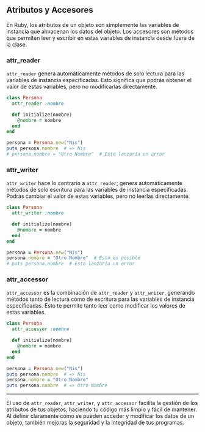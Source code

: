 ## Atributos y Accesores

En Ruby, los atributos de un objeto son simplemente las variables de instancia que almacenan los datos del objeto. Los accesores son métodos que permiten leer y escribir en estas variables de instancia desde fuera de la clase.

### attr_reader

`attr_reader` genera automáticamente métodos de solo lectura para las variables de instancia especificadas. Esto significa que podrás obtener el valor de estas variables, pero no modificarlas directamente.

```ruby
class Persona
  attr_reader :nombre

  def initialize(nombre)
    @nombre = nombre
  end
end

persona = Persona.new("Nis")
puts persona.nombre  # => Nis
# persona.nombre = "Otro Nombre"  # Esto lanzaría un error
```

### attr_writer

`attr_writer` hace lo contrario a `attr_reader`; genera automáticamente métodos de solo escritura para las variables de instancia especificadas. Podrás cambiar el valor de estas variables, pero no leerlas directamente.

```ruby
class Persona
  attr_writer :nombre

  def initialize(nombre)
    @nombre = nombre
  end
end

persona = Persona.new("Nis")
persona.nombre = "Otro Nombre"  # Esto es posible
# puts persona.nombre  # Esto lanzaría un error
```

### attr_accessor

`attr_accessor` es la combinación de `attr_reader` y `attr_writer`, generando métodos tanto de lectura como de escritura para las variables de instancia especificadas. Esto te permite tanto leer como modificar los valores de estas variables.

```ruby
class Persona
  attr_accessor :nombre

  def initialize(nombre)
    @nombre = nombre
  end
end

persona = Persona.new("Nis")
puts persona.nombre  # => Nis
persona.nombre = "Otro Nombre"
puts persona.nombre  # => Otro Nombre
```

---

El uso de `attr_reader`, `attr_writer`, y `attr_accessor` facilita la gestión de los atributos de tus objetos, haciendo tu código más limpio y fácil de mantener. Al definir claramente cómo se pueden acceder y modificar los datos de un objeto, también mejoras la seguridad y la integridad de tus programas.

